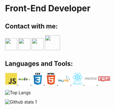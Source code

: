 # Front-End Developer

## Contact with me:

[<img src = "https://raw.githubusercontent.com/rahuldkjain/github-profile-readme-generator/master/src/images/icons/Social/linked-in-alt.svg" width="40" height="40">](https://www.linkedin.com/in/ahmetsalihkaragoz/)
[<img src = "https://raw.githubusercontent.com/rahuldkjain/github-profile-readme-generator/master/src/images/icons/Social/instagram.svg" width="40" height="40">](https://www.instagram.com/krgzsalih/)
[<img src = "https://raw.githubusercontent.com/rahuldkjain/github-profile-readme-generator/master/src/images/icons/Social/twitter.svg" width="40" height="40">](https://twitter.com/krgzsalih_dev)
[<img src = "https://global-uploads.webflow.com/6097e0eca1e87557da031fef/609859a191abe5d64b17fed3_Patika%20logo.png" width="50" height="50">](https://app.patika.dev/krgzsalih/)


<!-- <h2 align="left">Contact with me:</h2>
<p align="left">
  <a href="https://www.linkedin.com/in/ahmetsalihkaragoz/" target="blank"><img align="center" src="https://raw.githubusercontent.com/rahuldkjain/github-profile-readme-generator/master/src/images/icons/Social/linked-in-alt.svg" alt="ahmet-salih-karag%C3%B6z-5055931b6" height="30" width="40" /></a>
  <a href="https://www.instagram.com/krgzsalih/" target="blank"><img align="center" src="https://raw.githubusercontent.com/rahuldkjain/github-profile-readme-generator/master/src/images/icons/Social/instagram.svg" alt="krgzsalih" height="30" width="40" /></a>
</p> -->

<h2 align="left">Languages and Tools:</h2>
<p align="left"> 
  
  <a href="https://developer.mozilla.org/en-US/docs/Web/JavaScript" target="_blank" rel="noreferrer"> 
    <img src="https://raw.githubusercontent.com/devicons/devicon/master/icons/javascript/javascript-original.svg" alt="javascript" width="40" height="40"/>
  </a>
  <a href="https://www.w3schools.com/nodejs/nodejs_intro.asp" target="_blank" rel="noreferrer"> 
    <img src="https://raw.githubusercontent.com/devicons/devicon/master/icons/nodejs/nodejs-original-wordmark.svg" alt="nodejs" width="40" height="40"/>
  </a>
  <a href="https://www.w3schools.com/css/" target="_blank" rel="noreferrer"> 
    <img src="https://raw.githubusercontent.com/devicons/devicon/master/icons/css3/css3-original-wordmark.svg" alt="css3" width="40" height="40"/> 
  </a> 
  <a href="https://www.w3.org/html/" target="_blank" rel="noreferrer"> 
    <img src="https://raw.githubusercontent.com/devicons/devicon/master/icons/html5/html5-original-wordmark.svg" alt="html5" width="40" height="40"/> 
  </a>
  <a href="https://www.w3schools.com/nodejs/nodejs_mysql.asp" target="_blank" rel="noreferrer"> 
    <img src="https://raw.githubusercontent.com/devicons/devicon/master/icons/mysql/mysql-original-wordmark.svg" alt="mysql" width="40" height="40"/> 
  </a>
    <a href="https://tr.reactjs.org/" target="_blank" rel="noreferrer"> 
    <img src="https://raw.githubusercontent.com/devicons/devicon/master/icons/react/react-original-wordmark.svg" alt="react" width="40" height="40"/> 
  </a>
  </a>
    <a href="  https://developer.mozilla.org/en-US/docs/Learn/Server-side/Express_Nodejs/Introduction" target="_blank" rel="noreferrer"> 
    <img src="https://raw.githubusercontent.com/devicons/devicon/master/icons/express/express-original-wordmark.svg" alt="express" width="40" height="40"/> 
  </a>
  </a>
    <a href="https://www.w3schools.com/nodejs/nodejs_npm.asp" target="_blank" rel="noreferrer"> 
    <img src="https://raw.githubusercontent.com/devicons/devicon/master/icons/npm/npm-original-wordmark.svg" alt="npm" width="40" height="40"/> 
  </a>
 </p>
 
![Top Langs](https://github-readme-stats.vercel.app/api/top-langs/?username=krgzsalih&theme=tokyonight)

![Github stats 1](https://github-readme-stats.vercel.app/api?username=krgzsalih&show_icons=true&theme=tokyonight)
